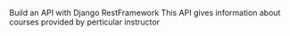 Build an API with Django RestFramework
This API gives information about courses provided by perticular instructor
